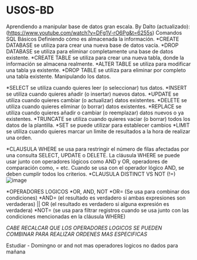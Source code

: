# USOS-BD

Aprendiendo a manipular base de datos gran escala. 
By Dalto (actualizado):(https://www.youtube.com/watch?v=DFg1V-rO6Pg&t=6255s)
Comandos SQL Básicos
Definiendo cómo es almacenada la información.
*CREATE DATABASE se utiliza para crear una nueva base de datos vacía.
*DROP DATABASE se utiliza para eliminar completamente una base de datos existente.
*CREATE TABLE se utiliza para crear una nueva tabla, donde la información se almacena realmente.
*ALTER TABLE se utiliza para modificar una tabla ya existente.
*DROP TABLE se utiliza para eliminar por completo una tabla existente.
Manipulando los datos.

*SELECT se utiliza cuando quieres leer (o seleccionar) tus datos.
*INSERT se utiliza cuando quieres añadir (o insertar) nuevos datos.
*UPDATE se utiliza cuando quieres cambiar (o actualizar) datos existentes.
*DELETE se utiliza cuando quieres eliminar (o borrar) datos existentes.
*REPLACE se utiliza cuando quieres añadir o cambiar (o reemplazar) datos nuevos o ya existentes.
*TRUNCATE se utiliza cuando quieres vaciar (o borrar) todos los datos de la plantilla.
*SET se puede utilizar para establecer cambios 
*LIMIT se utiliza cuando quieres marcar un limite de resultados a la hora de realizar una orden.

*CLAUSULA WHERE se usa para restringir el número de filas afectadas por una consulta SELECT, UPDATE o DELETE. La cláusula WHERE se puede usar junto con operadores lógicos como AND y OR, operadores de comparación como, = etc. Cuando se usa con el operador lógico AND, se deben cumplir todos los criterios.
*CLAUSULA DISTINCT VS NOT (!=)
![image](https://github.com/JeanCaicedo/USOS-BD/assets/109972151/4c6ce4ca-9560-4737-b27f-9fb5b514086b)

*OPERADORES LOGICOS
*OR, AND, NOT 
*OR= (Se usa para combinar dos condiciones)
*AND= (el resultado es verdadero si ambas expresiones son verdaderas) || OR (el resultado es verdadero si alguna expresión es verdadera)
*NOT= (se usa para filtrar registros cuando se usa junto con las condiciones mencionadas en la cláusula WHERE)

*CABE RECALCAR QUE LOS OPERADORES LOGICOS SE PUEDEN COMBINAR PARA REALIZAR ORDENES MAS ESPECIFICAS*

Estudiar - Domingno
or and not mas operadores logicos no dados
para mañana 
